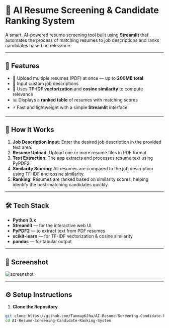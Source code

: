 # 🧠 AI Resume Screening & Candidate Ranking System

A smart, AI-powered resume screening tool built using **Streamlit** that automates the process of matching resumes to job descriptions and ranks candidates based on relevance.

---

## 🚀 Features

- 📄 Upload multiple resumes (PDF) at once — up to **200MB total**
- 📝 Input custom job descriptions
- 🤖 Uses **TF-IDF vectorization** and **cosine similarity** to compute relevance
- 📊 Displays a **ranked table** of resumes with matching scores
- ⚡ Fast and lightweight with a simple **Streamlit** interface

---

## 🧠 How It Works

1. **Job Description Input**: Enter the desired job description in the provided text area.
2. **Resume Upload**: Upload one or more resume files in PDF format.
3. **Text Extraction**: The app extracts and processes resume text using PyPDF2.
4. **Similarity Scoring**: All resumes are compared to the job description using TF-IDF and cosine similarity.
5. **Ranking**: Resumes are ranked based on similarity scores, helping identify the best-matching candidates quickly.

---

## 🛠️ Tech Stack

- **Python 3.x**
- **Streamlit** — for the interactive web UI
- **PyPDF2** — to extract text from PDF resumes
- **scikit-learn** — for TF-IDF vectorization & cosine similarity
- **pandas** — for tabular output

---

## 📸 Screenshot

![screenshot](https://via.placeholder.com/800x400?text=Add+your+app+screenshot+here)

---

## ⚙️ Setup Instructions

1. **Clone the Repository**

```bash
git clone https://github.com/TanmayKJha/AI-Resume-Screening-Candidate-Ranking-System.git
cd AI-Resume-Screening-Candidate-Ranking-System
